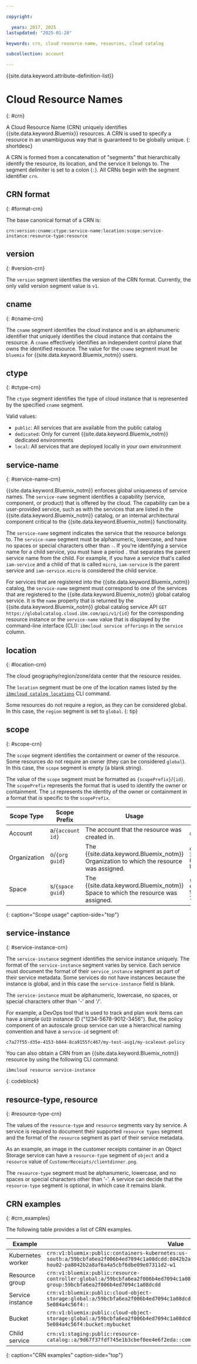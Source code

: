 ```yaml
---

copyright:

  years: 2017, 2025
lastupdated: "2025-01-28"

keywords: crn, cloud resource name, resources, cloud catalog

subcollection: account

---
```


{{site.data.keyword.attribute-definition-list}}

# Cloud Resource Names
{: #crn}

A Cloud Resource Name (CRN) uniquely identifies {{site.data.keyword.Bluemix}} resources. A CRN is used to specify a resource in an unambiguous way that is guaranteed to be globally unique.
{: shortdesc}

A CRN is formed from a concatenation of "segments" that hierarchically identify the resource, its location, and the service it belongs to. The segment delimiter is set to a colon (`:`). All CRNs begin with the segment identifier `crn`.


## CRN format
{: #format-crn}

The base canonical format of a CRN is:

`crn:version:cname:ctype:service-name:location:scope:service-instance:resource-type:resource`


## version
{: #version-crn}

The `version` segment identifies the version of the CRN format. Currently, the only valid version segment value is `v1`.


## cname
{: #cname-crn}

The `cname` segment identifies the cloud instance and is an alphanumeric identifier that uniquely identifies the cloud instance that contains the resource. A `cname` effectively identifies an independent control plane that owns the identified resource. The value for the `cname` segment must be `bluemix` for {{site.data.keyword.Bluemix_notm}} users.


## ctype
{: #ctype-crn}

The `ctype` segment identifies the type of cloud instance that is represented by the specified `cname` segment.

 Valid values:
- `public`: All services that are available from the public catalog
- `dedicated`: Only for current {{site.data.keyword.Bluemix_notm}} dedicated environments
- `local`: All services that are deployed locally in your own environment


## service-name
{: #service-name-crn}

{{site.data.keyword.Bluemix_notm}} enforces global uniqueness of service names. The `service-name` segment identifies a capability (service, component, or product) that is offered by the cloud. The capability can be a user-provided service, such as with the services that are listed in the {{site.data.keyword.Bluemix_notm}} catalog, or an internal architectural component critical to the {{site.data.keyword.Bluemix_notm}} functionality.

The `service-name` segment indicates the service that the resource belongs to. The `service-name` segment must be alphanumeric, lowercase, and have no spaces or special characters other than `-`. If you're identifying a service name for a child service, you must have a period `.` that separates the parent service name from the child. For example, if you have a service that's called `iam-service` and a child of that is called `micro`, `iam-service` is the parent service and `iam-service.micro` is considered the child service.

For services that are registered into the {{site.data.keyword.Bluemix_notm}} catalog, the `service-name` segment must correspond to one of the services that are registered to the {{site.data.keyword.Bluemix_notm}} global catalog service. It is the `name` property that is returned by the {{site.data.keyword.Bluemix_notm}} global catalog service API `GET https://globalcatalog.cloud.ibm.com/api/v1/{id}` for the corresponding resource instance or the `service-name` value that is displayed by the command-line interface (CLI): `ibmcloud service offerings` in the `service` column.


## location
{: #location-crn}

The cloud geography/region/zone/data center that the resource resides.

The `location` segment must be one of the location names listed by the [`ibmcloud catalog locations`](/docs/cli?topic=cli-ibmcloud_catalog#ibmcloud_catalog_locations) CLI command.

Some resources do not require a region, as they can be considered global. In this case, the `region` segment is set to `global`.
{: tip}


## scope
{: #scope-crn}

The `scope` segment identifies the containment or owner of the resource. Some resources do not require an owner (they can be considered `global`). In this case, the `scope` segment is empty (a blank string).

The value of the `scope` segment must be formatted as `{scopePrefix}`/`{id}`. The `scopePrefix` represents the format that is used to identify the owner or containment. The `id` represents the identity of the owner or containment in a format that is specific to the `scopePrefix`.

| Scope Type   | Scope Prefix     | Usage                                                                                   | Example                                  |
|--------------|------------------|-----------------------------------------------------------------------------------------|------------------------------------------|
| Account      | a/`{account id}` | The account that the resource was created in.                                           | `a/292558`                               |
| Organization | o/`{org guid}`   | The {{site.data.keyword.Bluemix_notm}} Organization to which the resource was assigned. | `o/4716e2d1-35b7-431f-891a-b552bf0b3c66` |
| Space        | s/`{space guid}` | The {{site.data.keyword.Bluemix_notm}} Space to which the resource was assigned.        | `s/48b3cdcd-e804-4398-9032-73065863ad7c` |
{: caption="Scope usage" caption-side="top"}


## service-instance
{: #service-instance-crn}

The `service-instance` segment identifies the service instance uniquely. The format of the `service-instance` segment varies by service. Each service must document the format of their `service_instance` segment as part of their service metadata. Some services do not have instances because the instance is global, and in this case the `service-instance` field is blank.

The `service-instance` must be alphanumeric, lowercase, no spaces, or special characters other than '-' and '/'.

For example, a DevOps tool that is used to track and plan work items can have a simple `GUID` instance ID ("1234-5678-9012-3456"). But, the policy component of an autoscale group service can use a hierarchical naming convention and have a `service-id` segment of:

`c7a27f55-d35e-4153-b044-8ca9155fc467/my-test-asg1/my-scaleout-policy`

You can also obtain a CRN from an {{site.data.keyword.Bluemix_notm}} resource by using the following CLI command:

```bash
ibmcloud resource service-instance
```
{: codeblock}

## resource-type, resource
{: #resource-type-crn}

The values of the `resource-type` and `resource` segments vary by service. A service is required to document their supported `resource types` segment and the format of the `resource` segment as part of their service metadata.

As an example, an image in the customer receipts container in an Object Storage service can have a `resource-type` segment of  `object` and a `resource` value of `CustomerReceipts/clientdinner.png`.

The `resource-type` segment must be alphanumeric, lowercase, and no spaces or special characters other than '-'. A service can decide that the `resource-type` segment is optional, in which case it remains blank.


## CRN examples
{: #crn_examples}

The following table provides a list of CRN examples.

| Example           | Value |
|-------------------|-------|
| Kubernetes worker | `crn:v1:bluemix:public:containers-kubernetes:us-south:a/59bcbfa6ea2f006b4ed7094c1a08dcdd:8042b2a8af6a4a5cbf6dbe09e07311d2:worker:kube-hou02-pa8042b2a8af6a4a5cbf6dbe09e07311d2-w1` |
| Resource group    | `crn:v1:bluemix:public:resource-controller:global:a/59bcbfa6ea2f006b4ed7094c1a08dcdd:resource-group:59bcbfa6ea2f006b4ed7094c1a08dcdd` |
| Service instance  | `crn:v1:bluemix:public:cloud-object-storage:global:a/59bcbfa6ea2f006b4ed7094c1a08dcdd:1a0ec336-f391-4091-a6fb-5e084a4c56f4::` |
| Bucket            | `crn:v1:bluemix:public:cloud-object-storage:global:a/59bcbfa6ea2f006b4ed7094c1a08dcdd:1a0ec336-f391-4091-a6fb-5e084a4c56f4:bucket:mybucket` |
| Child service     | `crn:v1:staging:public:resource-catalog::a/9d67f37fdf745e1b3cbef0ee4e6f2eda::composite:is.vpn` |
{: caption="CRN examples" caption-side="top"}
